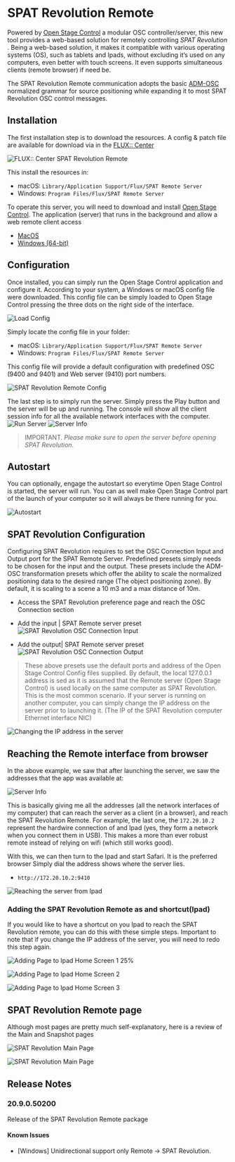 # SPAT Revolution Remote

Powered by [Open Stage Control](https://openstagecontrol.ammd.net/) a modular OSC controller/server, this new tool provides a web-based solution for remotely controlling _SPAT Revolution_ . Being a web-based solution, it makes it compatible with various operating systems (OS), such as tablets and Ipads, without excluding it’s used on any computers, even better with touch screens. It even supports simultaneous clients (remote browser) if need be.

The SPAT Revolution Remote communication adopts the basic [ADM-OSC](https://doc.flux.audio/#/en_US/spat_revolution_doc/Ecosystem_&_integration_ADM_OSC?id=adm-osc) normalized grammar for source positioning while expanding it to most SPAT Revolution OSC control messages.


## Installation

The first installation step is to download the resources. A config & patch file are available for download via in the [FLUX:: Center](https://www.flux.audio/download/)

![FLUX:: Center SPAT Revolution Remote](https://media.githubusercontent.com/media/FLUX-SE/doc_images/main/SpatR/ThirdParty/SPATRevolutionRemoteInstall.png)

This install the resources in:
- macOS: ```Library/Application Support/Flux/SPAT Remote Server```
- Windows: ```Program Files/Flux/SPAT Remote Server```

To operate this server, you will need to download and install [Open Stage Control](https://openstagecontrol.ammd.net/). The application (server) that runs in the background and allow a web remote client access

  - [MacOS](https://github.com/jean-emmanuel/open-stage-control/releases/download/v1.17.0/open-stage-control-1.17.0-osx.zip)
  - [Windows (64-bit)](https://github.com/jean-emmanuel/open-stage-control/releases/download/v1.17.0/open-stage-control-1.17.0-win32-x64.zip)

## Configuration

Once installed, you can simply run the Open Stage Control application and configure it. According to your system, a Windows or macOS config file were downloaded. This config file can be simply loaded to Open Stage Control pressing the three dots on the right side of the interface.     

  ![Load Config](https://media.githubusercontent.com/media/FLUX-SE/doc_images/main/SpatR/ThirdParty/SPATRevolutionRemoteLoadConfig.png)

Simply locate the config file in your folder:

- macOS: ```Library/Application Support/Flux/SPAT Remote Server```
- Windows: ```Program Files/Flux/SPAT Remote Server```

This config file will provide a default configuration with predefined OSC (9400 and 9401) and Web server (9410) port numbers.

  ![SPAT Revolution Remote Config](https://media.githubusercontent.com/media/FLUX-SE/doc_images/main/SpatR/ThirdParty/SPATRevolutionRemoteConfig.png)


The last step is to simply run the server. Simply press the Play button and the server will be up and running. The console will show all the client session info for all the available network interfaces with the computer.
![Run Server](https://media.githubusercontent.com/media/FLUX-SE/doc_images/main/SpatR/ThirdParty/SPATRevolutionRemoteRunServer.png)
![Server Info](https://media.githubusercontent.com/media/FLUX-SE/doc_images/main/SpatR/ThirdParty/SPATRevolutionRemoteServerInfo.png)

>  IMPORTANT. *Please make sure to open the server before opening SPAT Revolution*.


## Autostart

You can optionally, engage the autostart so everytime Open Stage Control is started, the server will run. You can as well make Open Stage Control part of the launch of your computer so it will always be there running for you.

![Autostart](https://media.githubusercontent.com/media/FLUX-SE/doc_images/main/SpatR/ThirdParty/SPATRevolutionRemoteAutostart.png)

## SPAT Revolution Configuration

Configuring SPAT Revolution requires to set the OSC Connection Input and Output port for the SPAT Remote Server. Predefined presets simply needs to be chosen for the input and the output. These presets include the ADM-OSC transformation presets which offer the ability to scale the normalized positioning data to the desired range (The object positioning zone). By default, it is scaling to a scene a 10 m3 and a max distance of 10m.

- Access the SPAT Revolution preference page and reach the OSC Connection section

- Add the input | SPAT Remote server preset
![SPAT Revolution OSC Connection Input](https://media.githubusercontent.com/media/FLUX-SE/doc_images/main/SpatR/ThirdParty/SPATRevolutionRemoteSPATOSCConnectionIn.png)

- Add the output| SPAT Remote server preset
![SPAT Revolution OSC Connection Output](https://media.githubusercontent.com/media/FLUX-SE/doc_images/main/SpatR/ThirdParty/SPATRevolutionRemoteSPATOSCConnectionOut.png)

> These above presets use the default ports and address of the Open Stage Control Config files supplied. By default, the local 127.0.0.1 address is sed as it is assumed that the Remote server (Open Stage Control) is used locally on the same computer as SPAT Revolution. This is the most common scenario. If your server is running on another computer, you can simply change the IP address on the server prior to launching it. (The IP of the SPAT Revolution computer Ethernet interface NIC)

![Changing the IP address in the server](https://media.githubusercontent.com/media/FLUX-SE/doc_images/main/SpatR/ThirdParty/SPATRevolutionRemoteConfig_ChangeIP.png)

## Reaching the Remote interface from browser

In the above example, we saw that after launching the server, we saw the addresses that the app was available at:

![Server Info](https://media.githubusercontent.com/media/FLUX-SE/doc_images/main/SpatR/ThirdParty/SPATRevolutionRemoteServerInfo.png)

This is basically giving me all the addresses (all the network interfaces of my computer) that can reach the server as a client (in a browser), and reach the SPAT Revolution Remote.  For example, the last one, the ```172.20.10.2``` represent the hardwire connection of and Ipad (yes, they form a network when you connect them in USB). This makes a more than ever robust remote instead of relying on wifi (which still works good).

With this, we can then turn to the Ipad and start Safari. It is the preferred browser Simply dial the address shows where the server lies.

-  ``` http://172.20.10.2:9410 ```

![Reaching the server from Ipad](https://media.githubusercontent.com/media/FLUX-SE/doc_images/main/SpatR/ThirdParty/SPATRevolutionRemote_RemoteClientIpad.png)


### Adding the SPAT Revolution Remote as and shortcut(Ipad)

If you would like to have a shortcut on you Ipad to reach the SPAT Revolution remote, you can do this with these simple steps. Important to note that if you change the IP address of the server, you will need to redo this step again.

![Adding Page to Ipad Home Screen 1 25%](https://media.githubusercontent.com/media/FLUX-SE/doc_images/main/SpatR/ThirdParty/SPATRevolutionRemote_IpadHome1.png)

![Adding Page to Ipad Home Screen 2](https://media.githubusercontent.com/media/FLUX-SE/doc_images/main/SpatR/ThirdParty/SPATRevolutionRemote_IpadHome2.png)

![Adding Page to Ipad Home Screen 3](https://media.githubusercontent.com/media/FLUX-SE/doc_images/main/SpatR/ThirdParty/SPATRevolutionRemote_IpadHome3.png)

## SPAT Revolution Remote  page

Although most pages are pretty much self-explanatory, here is a review of the Main and Snapshot pages

![SPAT Revolution Main Page](https://media.githubusercontent.com/media/FLUX-SE/doc_images/main/SpatR/ThirdParty/SPATRevolutionRemoteMain_Review.png)

![SPAT Revolution Main Page](https://media.githubusercontent.com/media/FLUX-SE/doc_images/main/SpatR/ThirdParty/SPATRevolutionRemoteSnapshot_Review.png)

## Release Notes

### 20.9.0.50200

Release of the SPAT Revolution Remote package

#### Known Issues

- [Windows] Unidirectional support only Remote -> SPAT Revolution.
